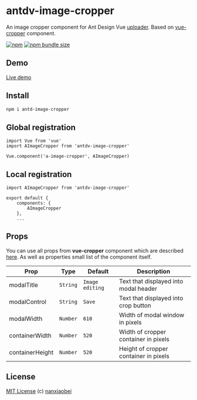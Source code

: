 # antdv-image-cropper

An image cropper component for Ant Design Vue [uploader](https://www.antdv.com/components/upload/). Based on [vue-cropper](https://github.com/xyxiao001/vue-cropper/blob/master/english.md) component.

[![npm](https://img.shields.io/npm/v/antdv-image-cropper.svg?style=flat-square)](https://www.npmjs.com/package/antdv-image-cropper)
[![npm bundle size](https://img.shields.io/bundlephobia/minzip/antdv-image-cropper?style=flat-square)](https://bundlephobia.com/result?p=antd-img-crop)

## Demo

[Live demo](https://codesandbox.io/s/antdv-image-cropper-mgs2h)

## Install

```sh
npm i antd-image-cropper
```

## Global registration

```
import Vue from 'vue'
import AImageCropper from 'antdv-image-cropper'

Vue.component('a-image-cropper', AImageCropper)
```

## Local registration

```
import AImageCropper from 'antdv-image-cropper'

export default {
    components: {
        AImageCropper
    },
    ...
```

## Props
You can use all props from **vue-cropper** component which are described [here](https://github.com/xyxiao001/vue-cropper/blob/master/english.md).
As well as properties small list of the component itself.

| Prop | Type | Default | Description |
| - | - | - | - |
| modalTitle | `String` | `Image editing` | Text that displayed into modal header |
| modalControl | `String` | `Save` | Text that displayed into crop button |
| modalWidth | `Number` | `610` | Width of modal window in pixels |
| containerWidth | `Number` | `520` | Width of cropper container in pixels |
| containerHeight | `Number` | `520` | Height of cropper container in pixels |

## License

[MIT License](https://github.com/nanxiaobei/antd-img-crop/blob/master/LICENSE) (c) [nanxiaobei](https://mrlee.me/)